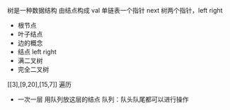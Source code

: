 树是一种数据结构
由结点构成
val
单链表一个指针 next
树两个指针，left right 
- 根节点
- 叶子结点
- 边的概念
- 结点 left right 
- 满二叉树
- 完全二叉树

[[3],[9,20],[15,7]]
遍历
- 一次一层 用队列放这层的结点   队列：队头队尾都可以进行操作